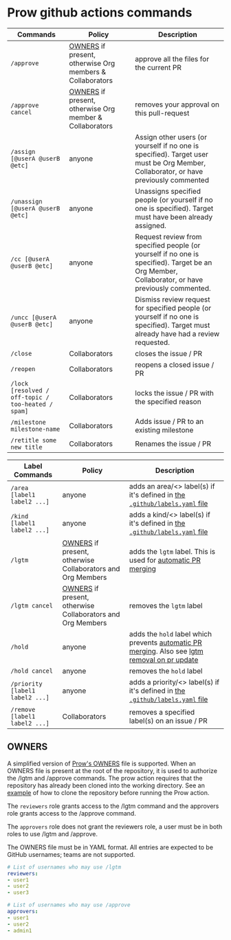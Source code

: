 # Prow github actions commands

Commands | Policy | Description
--- | --- | ---
`/approve` | [OWNERS](#owners) if present, otherwise Org members & Collaborators | approve all the files for the current PR
`/approve cancel` | [OWNERS](#owners) if present, otherwise Org member & Collaborators | removes your approval on this pull-request
`/assign [@userA @userB @etc]` | anyone | Assign other users (or yourself if no one is specified). Target user must be Org Member, Collaborator, or have previously commented
`/unassign [@userA @userB @etc]` | anyone | Unassigns specified people (or yourself if no one is specified). Target must have been already assigned.
`/cc [@userA @userB @etc]` | anyone | Request review from specified people (or yourself if no one is specified). Target be an Org Member, Collaborator, or have previously commented.
`/uncc [@userA @userB @etc]` | anyone | Dismiss review request for specified people (or yourself if no one is specified). Target must already have had a review requested.
`/close` | Collaborators | closes the issue / PR
`/reopen` | Collaborators | reopens a closed issue / PR
`/lock [resolved / off-topic / too-heated / spam]` | Collaborators | locks the issue / PR with the specified reason
`/milestone milestone-name` | Collaborators | Adds issue / PR to an existing milestone
`/retitle some new title` | Collaborators | Renames the issue / PR


Label Commands | Policy | Description
--- | --- | ---
`/area [label1 label2 ...]` | anyone | adds an area/<> label(s) if it's defined in [the `.github/labels.yaml` file](./labeling.md)
`/kind [label1 label2 ...]` | anyone | adds a kind/<> label(s) if it's defined in [the `.github/labels.yaml` file](./labeling.md)
`/lgtm` | [OWNERS](#owners) if present, otherwise Collaborators and Org Members | adds the `lgtm` label. This is used for [automatic PR merging]()
`/lgtm cancel` | [OWNERS](#owners) if present, otherwise Collaborators and Org Members | removes the `lgtm` label
`/hold` | anyone | adds the `hold` label which prevents [automatic PR merging](./automatic-merging.md). Also see [lgtm removal on pr update](./pr-jobs.md)
`/hold cancel` | anyone | removes the `hold` label
`/priority [label1 label2 ...]` | anyone | adds a priority/<> label(s) if it's defined in [the `.github/labels.yaml` file](./automatic-merging.md)
`/remove [label1 label2 ...]` | Collaborators | removes a specified label(s) on an issue / PR

## OWNERS

A simplified version of [Prow's OWNERS](https://go.k8s.io/owners) file is supported. When an OWNERS file is present at the root of the repository, it is used to authorize the /lgtm and /approve commands. The prow action requires that the repository has already been cloned into the working directory. See an [example][owners-example] of how to clone the repository before running the Prow action.

The `reviewers` role grants access to the /lgtm command and the approvers role grants access to the /approve command.

The `approvers` role does not grant the reviewers role, a user must be in both roles to use /lgtm and /approve.

The OWNERS file must be in YAML format. All entries are expected to be GitHub usernames; teams are not supported.

```yaml
# List of usernames who may use /lgtm
reviewers:
- user1
- user2
- user3

# List of usernames who may use /approve
approvers:
- user1
- user2
- admin1
```

[owners-example]: ./examples.md#owners
